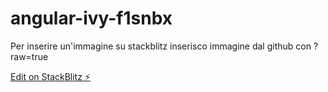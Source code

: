 # angular-ivy-f1snbx

Per inserire un'immagine su stackblitz inserisco immagine dal github con ?raw=true

[Edit on StackBlitz ⚡️](https://stackblitz.com/edit/angular-ivy-f1snbx)

